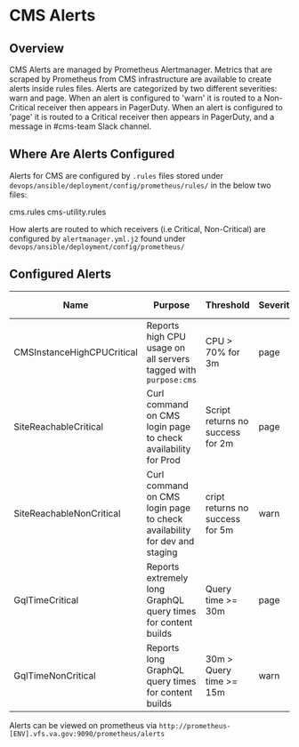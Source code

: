 # CMS Alerts
## Overview
CMS Alerts are managed by Prometheus Alertmanager. Metrics that are scraped by Prometheus from CMS infrastructure are available to create alerts inside rules files. Alerts are categorized by two different severities: warn and page.
When an alert is configured to 'warn' it is routed to a Non-Critical receiver then appears in PagerDuty. When an alert is configured to 'page' it is routed to a Critical receiver then appears in PagerDuty, and a message in #cms-team Slack channel.

## Where Are Alerts Configured
Alerts for CMS are configured by `.rules` files stored under `devops/ansible/deployment/config/prometheus/rules/` in the below two files:

cms.rules
cms-utility.rules

How alerts are routed to which receivers (i.e Critical, Non-Critical) are configured by `alertmanager.yml.j2` found under `devops/ansible/deployment/config/prometheus/`

## Configured Alerts

| Name      | Purpose | Threshold | Severity | Prometheus Server |
| ----------- | ----------- | ----------- | ----------- | ----------- |
| CMSInstanceHighCPUCritical      | Reports high CPU usage on all servers tagged with `purpose:cms` | CPU > 70% for 3m | page | dev,staging,prod |
| SiteReachableCritical   | Curl command on CMS login page to check availability for Prod | Script returns no success for 2m | page | utility |
| SiteReachableNonCritical   | Curl command on CMS login page to check availability for dev and staging | cript returns no success for 5m | warn | utility |
| GqlTimeCritical   | Reports extremely long GraphQL query times for content builds | Query time >= 30m | page | utility |
| GqlTimeNonCritical   | Reports long GraphQL query times for content builds        | 30m > Query time >= 15m | warn | utility |

Alerts can be viewed on prometheus via `http://prometheus-[ENV].vfs.va.gov:9090/prometheus/alerts`